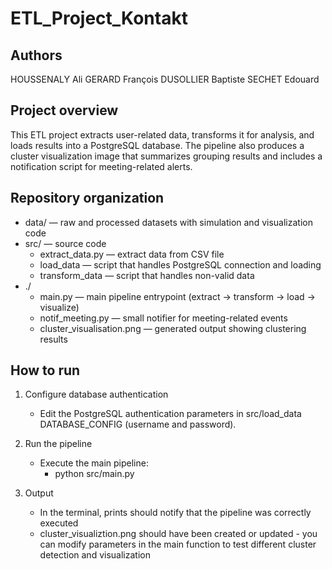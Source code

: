 # ETL_Project_Kontakt

## Authors
HOUSSENALY Ali
GERARD François
DUSOLLIER Baptiste
SECHET Edouard

## Project overview

This ETL project extracts user-related data, transforms it for analysis, and loads results into a PostgreSQL database. The pipeline also produces a cluster visualization image that summarizes grouping results and includes a notification script for meeting-related alerts.

## Repository organization

- data/ — raw and processed datasets with simulation and visualization code
- src/ — source code
    - extract_data.py — extract data from CSV file
    - load_data — script that handles PostgreSQL connection and loading
    - transform_data — script that handles non-valid data
- ./
    - main.py — main pipeline entrypoint (extract → transform → load → visualize)
    - notif_meeting.py — small notifier for meeting-related events
    - cluster_visualisation.png — generated output showing clustering results

## How to run

1. Configure database authentication
     - Edit the PostgreSQL authentication parameters in src/load_data DATABASE_CONFIG (username and password).

2. Run the pipeline
     - Execute the main pipeline:
         - python src/main.py

3. Output
     - In the terminal, prints should notify that the pipeline was correctly executed
     - cluster_visualiztion.png should have been created or updated - you can modify parameters in the main function to test different cluster detection and visualization
